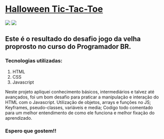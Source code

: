 <h1><a href="https://halloween-tic-tac-toe.vercel.app/" target="_blank">Halloween Tic-Tac-Toe</a></h1>

<img src='https://github.com/jonathan-sengel/curso-dev-web/blob/master/jogo-da-velha/media/mobile1.png'/> 
<img src='https://github.com/jonathan-sengel/curso-dev-web/blob/master/jogo-da-velha/media/mobile2.png' />


## Este é o resultado do desafio jogo da velha proprosto no curso do Programador BR.

### Tecnologias utilizadas:
1. HTML
2. CSS
3. Javascript

Neste projeto apliquei conhecimento básicos, intermediários e talvez até avançados, foi um bom desafio para praticar a manipulação e interação do HTML com o Javascript.
Utilização de objetos, arrays e funções no JS;
Keyframes, pseudo-classes, variáveis e media;
Codigo todo comentado para um melhor entendimento de como ele funciona e melhor fixação do aprendizado.

### Espero que gostem!!
